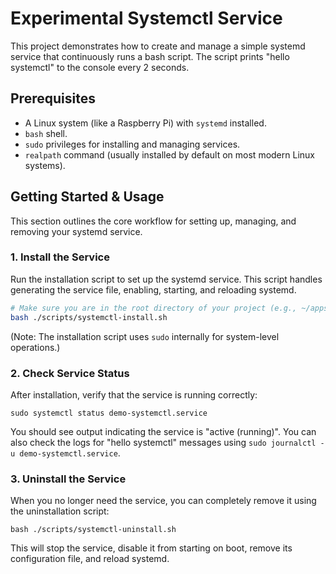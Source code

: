# Experimental Systemctl Service

This project demonstrates how to create and manage a simple systemd service that continuously runs a bash script. The script prints "hello systemctl" to the console every 2 seconds.

## Prerequisites

*   A Linux system (like a Raspberry Pi) with `systemd` installed.
*   `bash` shell.
*   `sudo` privileges for installing and managing services.
*   `realpath` command (usually installed by default on most modern Linux systems).

## Getting Started & Usage

This section outlines the core workflow for setting up, managing, and removing your systemd service.

### 1. Install the Service

Run the installation script to set up the systemd service. This script handles generating the service file, enabling, starting, and reloading systemd.

```bash
# Make sure you are in the root directory of your project (e.g., ~/apps/experimental-systemctl)
bash ./scripts/systemctl-install.sh
```
(Note: The installation script uses `sudo` internally for system-level operations.)

### 2. Check Service Status
After installation, verify that the service is running correctly:
```shell
sudo systemctl status demo-systemctl.service
```
You should see output indicating the service is "active (running)". You can also check the logs for "hello systemctl" messages using `sudo journalctl -u demo-systemctl.service`.

### 3. Uninstall the Service
When you no longer need the service, you can completely remove it using the uninstallation script:
```shell
bash ./scripts/systemctl-uninstall.sh
```
This will stop the service, disable it from starting on boot, remove its configuration file, and reload systemd.
